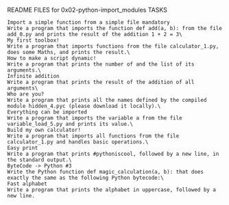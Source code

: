 README FILES for 0x02-python-import_modules
TASKS

    Import a simple function from a simple file mandatory
    Write a program that imports the function def add(a, b): from the file add_0.py and prints the result of the addition 1 + 2 = 3\
    My first toolbox!
    Write a program that imports functions from the file calculator_1.py, does some Maths, and prints the result.\
    How to make a script dynamic!
    Write a program that prints the number of and the list of its arguments.\
    Infinite addition
    Write a program that prints the result of the addition of all arguments\
    Who are you?
    Write a program that prints all the names defined by the compiled module hidden_4.pyc (please download it locally).\
    Everything can be imported
    Write a program that imports the variable a from the file variable_load_5.py and prints its value.\
    Build my own calculator!
    Write a program that imports all functions from the file calculator_1.py and handles basic operations.\
    Easy print
    Write a program that prints #pythoniscool, followed by a new line, in the standard output.\
    ByteCode -> Python #3
    Write the Python function def magic_calculation(a, b): that does exactly the same as the following Python bytecode:\
    Fast alphabet
    Write a program that prints the alphabet in uppercase, followed by a new line.

